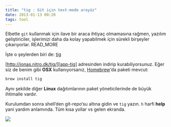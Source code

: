 ```yaml
---
title: "tig : Git için text-mode arayüz"
date: 2013-01-13 00:20
tags: tool
---
```

Elbette `git` kullanmak için ilave bir araca ihtiyaç olmamasına rağmen,
yazılım geliştiriciler, işlerimizi daha da kolay yapabilmek için sürekli
birşeyler çıkarıyorlar.
READ_MORE

İşte o şeylerden biri de: [tig][app-tig]

[http://jonas.nitro.dk/tig/][app-tig] adresinden indirip kurabiliyorsunuz.
Eğer siz de benim gibi **OSX** kullanıyorsanız, [Homebrew][app-homebrew]‘da
paketi mevcut:

```bash
brew install tig
```

Aynı şekilde diğer **Linux** dağıtımlarının paket yöneticilerinde de büyük
ihtimalle vardır.

Kurulumdan sonra shell’den git-repo‘su altına gidin ve `tig` yazın.
`h` harfi **help** yani yardım anlamında. Tüm kısa yollar vs gelen ekranda.

<div class="full zoomable"><img src="http://41.media.tumblr.com/98491e3310051f8a87bcbd42076ed9a9/tumblr_mgl8ghr0xl1s3r5wmo1_1280.png"></div>


[app-tig]:         http://jonas.nitro.dk/tig/ "tig"
[app-homebrew]:    http://brew.sh/ "Homebrew"
